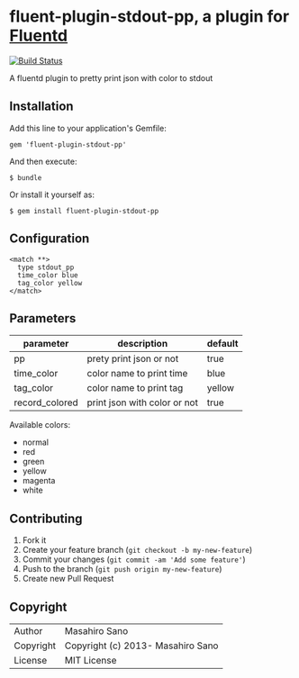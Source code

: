# fluent-plugin-stdout-pp, a plugin for [Fluentd](https://www.fluentd.org)

[![Build Status](https://travis-ci.org/sabottenda/fluent-plugin-stdout-pp.svg)](https://travis-ci.org/sabottenda/fluent-plugin-stdout-pp)

A fluentd plugin to pretty print json with color to stdout

## Installation

Add this line to your application's Gemfile:

    gem 'fluent-plugin-stdout-pp'

And then execute:

    $ bundle

Or install it yourself as:

    $ gem install fluent-plugin-stdout-pp

## Configuration

```
<match **>
  type stdout_pp
  time_color blue
  tag_color yellow
</match>
```

## Parameters

|parameter|description|default|
|---|---|---|
|pp| prety print json or not | true |
|time_color| color name to print time | blue |
|tag_color| color name to print tag | yellow |
|record_colored| print json with color or not | true |

Available colors:
- normal
- red
- green
- yellow
- magenta
- white

## Contributing

1. Fork it
2. Create your feature branch (`git checkout -b my-new-feature`)
3. Commit your changes (`git commit -am 'Add some feature'`)
4. Push to the branch (`git push origin my-new-feature`)
5. Create new Pull Request

## Copyright

<table>
  <tr>
    <td>Author</td><td>Masahiro Sano <sabottenda@gmail.com></td>
  </tr>
  <tr>
    <td>Copyright</td><td>Copyright (c) 2013- Masahiro Sano</td>
  </tr>
  <tr>
    <td>License</td><td>MIT License</td>
  </tr>
</table>
